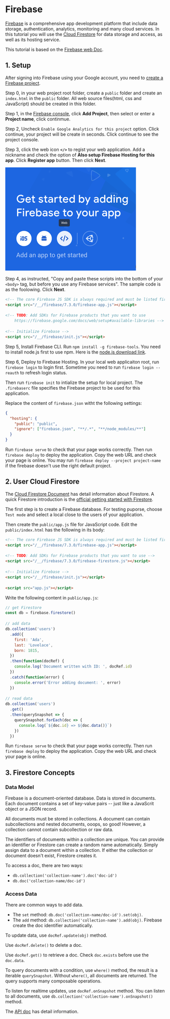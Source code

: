 # Firebase

[Firebase](https://firebase.google.com/) is a comprehensive app development platform that include data storage, authentication, analytics, monitoring and many cloud services. In this tutorial you will use the [Cloud Firestore](https://firebase.google.com/products/firestore/) for data storage and access, as well as its hosting service.

This tutorial is based on the [Firebase web Doc](https://firebase.google.com/docs/web/).

## 1. Setup

After signing into Firebase using your Google account, you need to [create a Firebase project](https://firebase.google.com/docs/web/setup).

Step 0, in your web project root folder, create a `public` folder and create an `index.html` in the `public` folder. All web source files(html, css and JavaScript) should be created in this folder.

Step 1, in the [Firebase console](https://console.firebase.google.com/), click **Add Project**, then select or enter a **Project name**, click continmue.

Step 2, Uncheck `Enable Google Analytics for this project` option. Click continue, your project will be create in seconds. Click continue to see the project console.

Step 3, click the web icon **`</>`** to regist your web application. Add a nickname and check the option of **Also setup Firebase Hosting for this app**. Click **Register app** button. Then click **Next**.

![regist web app](./imgs/regist-app.png)

Step 4, as instructed, "Copy and paste these scripts into the bottom of your `<body>` tag, but before you use any Firebase services". The sample code is as the foolowing. Click **Next**.

```html
<!-- The core Firebase JS SDK is always required and must be listed first -->
<script src="/__/firebase/7.3.0/firebase-app.js"></script>

<!-- TODO: Add SDKs for Firebase products that you want to use
    https://firebase.google.com/docs/web/setup#available-libraries -->

<!-- Initialize Firebase -->
<script src="/__/firebase/init.js"></script>
```

Step 5, Install Firebase CLI. Run `npm install -g firebase-tools`. You need to install node.js first to use npm. Here is the [node.js download link](https://nodejs.org/en/download/).

Step 6, Deploy to Firebase Hosting. In your local web applicaiton root, run `firebase login` to login first. Sometime you need to run `firebase login --reauth` to refresh login status.

Then run `firebase init` to intialize the setup for local project. The `.firebaserc` file specifies the Firebase project to be used for this application.

Replace the content of `firebase.json` witht the following settings:

```json
{
  "hosting": {
    "public": "public",
    "ignore": ["firebase.json", "**/.*", "**/node_modules/**"]
  }
}
```

Run `firebase serve` to check that your page works correctly. Then run `firebase deploy` to deploy the application. Copy the web URL and check your page is online. You may run `firebase deploy --project project-name` if the firebase doesn't use the right default project.

## 2. User Cloud Firestore

The [Cloud Firestore Document](https://firebase.google.com/docs/firestore) has detail information about Firestore. A quick Firestore introduction is the [official getting started with Firestore](https://youtu.be/2Vf1D-rUMwE).

The first step is to create a Firebase database. For testing puporse, choose `Test mode` and select a local close to the users of your application.

Then create the `public/app.js` file for JavaScript code. Edit the `public/index.html` has the following in its body:

```html
<!-- The core Firebase JS SDK is always required and must be listed first -->
<script src="/__/firebase/7.3.0/firebase-app.js"></script>

<!-- TODO: Add SDKs for Firebase products that you want to use -->
<script src="/__/firebase/7.3.0/firebase-firestore.js"></script>

<!-- Initialize Firebase -->
<script src="/__/firebase/init.js"></script>

<script src="app.js"></script>
```

Write the following content in `public/app.js`:

```js
// get Firestore
const db = firebase.firestore()

// add data
db.collection('users')
  .add({
    first: 'Ada',
    last: 'Lovelace',
    born: 1815,
  })
  .then(function(docRef) {
    console.log('Document written with ID: ', docRef.id)
  })
  .catch(function(error) {
    console.error('Error adding document: ', error)
  })

// read data
db.collection('users')
  .get()
  .then(querySnapshot => {
    querySnapshot.forEach(doc => {
      console.log(`${doc.id} => ${doc.data()}`)
    })
  })
```

Run `firebase serve` to check that your page works correctly. Then run `firebase deploy` to deploy the application. Copy the web URL and check your page is online.

## 3. Firestore Concepts

### Data Model

Firebase is a document-oriented database. Data is stored in documents. Each document contains a set of key-value pairs -- just like a JavaScrit object or a JSON record.

All documents must be stored in collections. A document can contain subcollections and nested documents, ooops, so good! However, a collection cannot contain subcollection or raw data.

The identifiers of documents within a collection are unique. You can provide an identifier or Firestore can create a random name automatically. Simply assign data to a document within a collection. If either the collection or document doesn't exist, Firestore creates it.

To access a doc, there are two ways:

- `db.collection('collection-name').doc('doc-id')`
- `db.doc('collection-name/doc-id')`

### Access Data

There are common ways to add data.

- The `set` method: `db.doc('collection-name/doc-id').set(obj)`.
- The `add` method: `db.collection('collection-name').add(obj)`. Firebase create the doc identifier automatically.

To update data, use `docRef.update(obj)` method.

Use `docRef.delete()` to delete a doc.

Use `docRef.get()` to retrieve a doc. Check `doc.exists` before use the `doc.data`.

To query documents with a condition, use `where()` method, the result is a iterable `querySnapshot`. Without `where()`, all documents are returned. The query supports many composable operations.

To listen for realtime updates, use `docRef.onSnapshot` method. You can listen to all documents, use `db.collection('collection-name').onSnapshot()` method.

The [API doc](https://firebase.google.com/docs/reference/js/firebase.firestore) has detail information.
